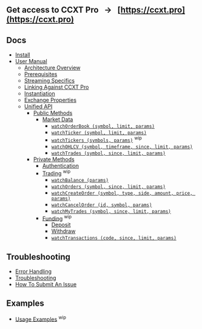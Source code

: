 ## Get access to CCXT Pro &nbsp; → &nbsp; [https://ccxt.pro](https://ccxt.pro)

## Docs

- [Install](ccxt.pro-install)
- [User Manual](ccxt.pro-manual)
  - [Architecture Overview](ccxt.pro-manual#overview)
  - [Prerequisites](ccxt.pro-manual#prerequisites)
  - [Streaming Specifics](ccxt.pro-manual#streaming-specifics)
  - [Linking Against CCXT Pro](ccxt.pro-manual#linking-against-ccxt-pro)
  - [Instantiation](ccxt.pro-manual#instantiation)
  - [Exchange Properties](ccxt.pro-manual#exchange-properties)
  - [Unified API](ccxt.pro-manual#unified-api)
    - [Public Methods](ccxt.pro-manual#public-methods)
      - [Market Data](ccxt.pro-manual#market-data)
        - [`watchOrderBook (symbol, limit, params)`](ccxt.pro-manual#watchOrderBook)
        - [`watchTicker (symbol, limit, params)`](ccxt.pro-manual#watchTicker)
        - [`watchTickers (symbols, params)`](ccxt.pro-manual#watchTickers) <sup>wip</sup>
        - [`watchOHLCV (symbol, timeframe, since, limit, params)`](ccxt.pro-manual#watchOHLCV)
        - [`watchTrades (symbol, since, limit, params)`](ccxt.pro-manual#watchTrades)
    - [Private Methods](ccxt.pro-manual#private-methods)
      - [Authentication](ccxt.pro-manual#authentication)
      - [Trading](ccxt.pro-manual#trading) <sup>wip</sup>
        - [`watchBalance (params)`](ccxt.pro-manual#watchBalance)
        - [`watchOrders (symbol, since, limit, params)`](ccxt.pro-manual#watchOrders)
        - [`watchCreateOrder (symbol, type, side, amount, price, params)`](ccxt.pro-manual#watchCreateOrder)
        - [`watchCancelOrder (id, symbol, params)`](ccxt.pro-manual#watchCancelOrder)
        - [`watchMyTrades (symbol, since, limit, params)`](https://github.com/ccxt-dev/ccxt/wiki/ccxt.pro/Manual#watchMyTrades)
      - [Funding](ccxt.pro-manual#funding) <sup>wip</sup>
        - [Deposit](https://github.com/ccxt/ccxt/wiki/Manual#deposit)
        - [Withdraw](https://github.com/ccxt/ccxt/wiki/Manual#withdraw)
        - [`watchTransactions (code, since, limit, params)`](https://github.com/ccxt/ccxt/wiki/Manual#watchTransactions)

## Troubleshooting

- [Error Handling](ccxt.pro-manual#error-handling)
- [Troubleshooting](https://github.com/ccxt/ccxt/wiki/Manual#troubleshooting)
- [How To Submit An Issue](https://github.com/ccxt/ccxt/blob/master/CONTRIBUTING.md#how-to-submit-an-issue)

## Examples

- [Usage Examples](https://github.com/kroitor/ccxt.pro/tree/master/examples) <sup>wip</sup>
